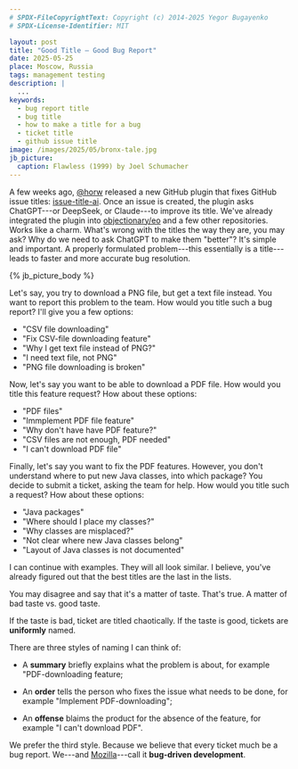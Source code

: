 ```yaml
---
# SPDX-FileCopyrightText: Copyright (c) 2014-2025 Yegor Bugayenko
# SPDX-License-Identifier: MIT

layout: post
title: "Good Title — Good Bug Report"
date: 2025-05-25
place: Moscow, Russia
tags: management testing
description: |
  ...
keywords:
  - bug report title
  - bug title
  - how to make a title for a bug
  - ticket title
  - github issue title
image: /images/2025/05/bronx-tale.jpg
jb_picture:
  caption: Flawless (1999) by Joel Schumacher
---
```


A few weeks ago, [@horw] released a new GitHub plugin that fixes GitHub issue titles: [issue-title-ai].
Once an issue is created, the plugin asks ChatGPT---or DeepSeek, or Claude---to improve its title.
We've already integrated the plugin into [objectionary/eo] and a few other repositories.
Works like a charm.
What's wrong with the titles the way they are, you may ask?
Why do we need to ask ChatGPT to make them "better"?
It's simple and important.
A properly formulated problem---this essentially is a title---leads to faster and more accurate bug resolution.

<!--more-->

{% jb_picture_body %}

Let's say, you try to download a PNG file, but get a text file instead.
You want to report this problem to the team.
How would you title such a bug report?
I'll give you a few options:

* "CSV file downloading"
* "Fix CSV-file downloading feature"
* "Why I get text file instead of PNG?"
* "I need text file, not PNG"
* "PNG file downloading is broken"

Now, let's say you want to be able to download a PDF file.
How would you title this feature request?
How about these options:

* "PDF files"
* "Immplement PDF file feature"
* "Why don't have have PDF feature?"
* "CSV files are not enough, PDF needed"
* "I can't download PDF file"

Finally, let's say you want to fix the PDF features.
However, you don't understand where to put new Java classes, into which package?
You decide to submit a ticket, asking the team for help.
How would you title such a request?
How about these options:

* "Java packages"
* "Where should I place my classes?"
* "Why classes are misplaced?"
* "Not clear where new Java classes belong"
* "Layout of Java classes is not documented"

I can continue with examples.
They will all look similar.
I believe, you've already figured out that the best titles are the last in the lists.

You may disagree and say that it's a matter of taste.
That's true.
A matter of bad taste vs. good taste.

If the taste is bad, ticket are titled chaotically.
If the taste is good, tickets are **uniformly** named.

There are three styles of naming I can think of:

* A **summary** briefly explains what the problem is about,
for example "PDF-downloading feature;

* An **order** tells the person who fixes the issue what needs to be done,
for example "Implement PDF-downloading";

* An **offense** blaims the product for the absence of the feature,
for example "I can't download PDF".

We prefer the third style.
Because we believe that every ticket much be a bug report.
We---and [Mozilla]---call it **bug-driven development**.

[@horw]: https://github.com/horw
[issue-title-ai]: https://github.com/horw/issue-title-ai
[objectionary/eo]: https://github.com/objectionary/eo
[Mozilla]: https://www.researchgate.net/publication/2559439_An_Overview_of_the_Software_Engineering_Process_and_Tools_in_the_Mozilla_Project
